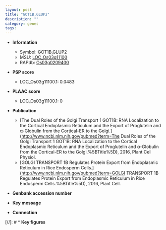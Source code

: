 ```yaml
---
layout: post
title: "GOT1B,GLUP2"
description: ""
category: genes
tags: 
---
```


* **Information**  
    + Symbol: GOT1B,GLUP2  
    + MSU: [LOC_Os03g11100](http://rice.plantbiology.msu.edu/cgi-bin/ORF_infopage.cgi?orf=LOC_Os03g11100)  
    + RAPdb: [Os03g0209400](http://rapdb.dna.affrc.go.jp/viewer/gbrowse_details/irgsp1?name=Os03g0209400)  

* **PSP score**  
    + LOC_Os03g11100.1: 0.0483 

* **PLAAC score**  
    + LOC_Os03g11100.1: 0 

* **Publication**  
    + [The Dual Roles of the Golgi Transport 1 GOT1B: RNA Localization to the Cortical Endoplasmic Reticulum and the Export of Proglutelin and α-Globulin from the Cortical-ER to the Golgi.](http://www.ncbi.nlm.nih.gov/pubmed?term=The Dual Roles of the Golgi Transport 1 GOT1B: RNA Localization to the Cortical Endoplasmic Reticulum and the Export of Proglutelin and α-Globulin from the Cortical-ER to the Golgi.%5BTitle%5D), 2016, Plant Cell Physiol.
    + [GOLGI TRANSPORT 1B Regulates Protein Export from Endoplasmic Reticulum in Rice Endosperm Cells.](http://www.ncbi.nlm.nih.gov/pubmed?term=GOLGI TRANSPORT 1B Regulates Protein Export from Endoplasmic Reticulum in Rice Endosperm Cells.%5BTitle%5D), 2016, Plant Cell.

* **Genbank accession number**  

* **Key message**  

* **Connection**  

[//]: # * **Key figures**  


